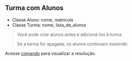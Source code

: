 ## Turma com Alunos

- Classe Aluno: nome, matricula
- Classe Turma: nome, lista_de_alunos

> Você pode criar alunos antes e adicioná-los à turma

> Se a turma for apagada, os alunos continuam existindo

Acesse [comando](comandos1.py) para visualizar a resolução.
